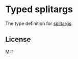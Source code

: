 # Typed splitargs

The type definition for [splitargs](https://github.com/elgs/splitargs).

## License

MIT
